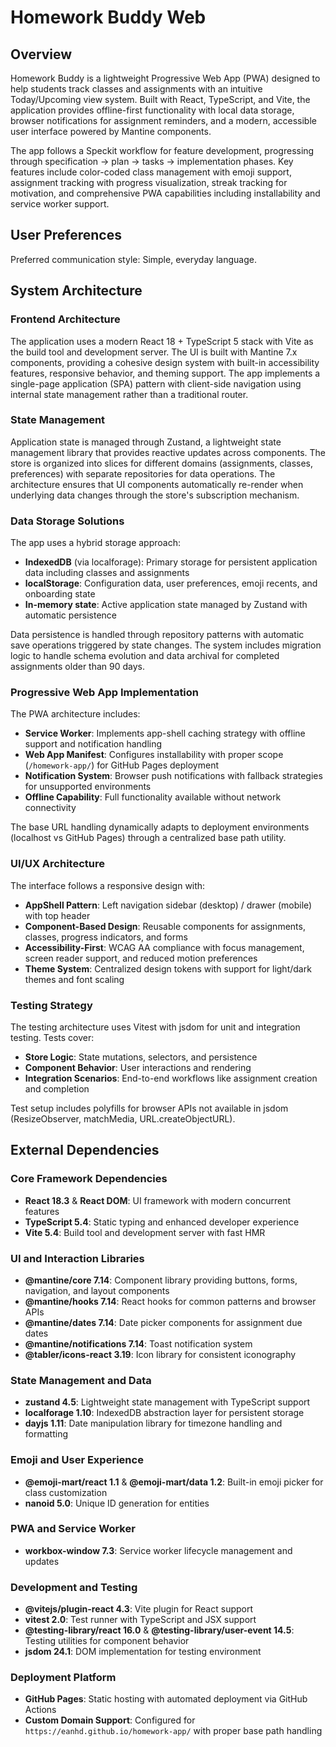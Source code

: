 # Homework Buddy Web

## Overview

Homework Buddy is a lightweight Progressive Web App (PWA) designed to help students track classes and assignments with an intuitive Today/Upcoming view system. Built with React, TypeScript, and Vite, the application provides offline-first functionality with local data storage, browser notifications for assignment reminders, and a modern, accessible user interface powered by Mantine components.

The app follows a Speckit workflow for feature development, progressing through specification → plan → tasks → implementation phases. Key features include color-coded class management with emoji support, assignment tracking with progress visualization, streak tracking for motivation, and comprehensive PWA capabilities including installability and service worker support.

## User Preferences

Preferred communication style: Simple, everyday language.

## System Architecture

### Frontend Architecture
The application uses a modern React 18 + TypeScript 5 stack with Vite as the build tool and development server. The UI is built with Mantine 7.x components, providing a cohesive design system with built-in accessibility features, responsive behavior, and theming support. The app implements a single-page application (SPA) pattern with client-side navigation using internal state management rather than a traditional router.

### State Management
Application state is managed through Zustand, a lightweight state management library that provides reactive updates across components. The store is organized into slices for different domains (assignments, classes, preferences) with separate repositories for data operations. The architecture ensures that UI components automatically re-render when underlying data changes through the store's subscription mechanism.

### Data Storage Solutions
The app uses a hybrid storage approach:
- **IndexedDB** (via localforage): Primary storage for persistent application data including classes and assignments
- **localStorage**: Configuration data, user preferences, emoji recents, and onboarding state
- **In-memory state**: Active application state managed by Zustand with automatic persistence

Data persistence is handled through repository patterns with automatic save operations triggered by state changes. The system includes migration logic to handle schema evolution and data archival for completed assignments older than 90 days.

### Progressive Web App Implementation
The PWA architecture includes:
- **Service Worker**: Implements app-shell caching strategy with offline support and notification handling
- **Web App Manifest**: Configures installability with proper scope (`/homework-app/`) for GitHub Pages deployment
- **Notification System**: Browser push notifications with fallback strategies for unsupported environments
- **Offline Capability**: Full functionality available without network connectivity

The base URL handling dynamically adapts to deployment environments (localhost vs GitHub Pages) through a centralized base path utility.

### UI/UX Architecture
The interface follows a responsive design with:
- **AppShell Pattern**: Left navigation sidebar (desktop) / drawer (mobile) with top header
- **Component-Based Design**: Reusable components for assignments, classes, progress indicators, and forms
- **Accessibility-First**: WCAG AA compliance with focus management, screen reader support, and reduced motion preferences
- **Theme System**: Centralized design tokens with support for light/dark themes and font scaling

### Testing Strategy
The testing architecture uses Vitest with jsdom for unit and integration testing. Tests cover:
- **Store Logic**: State mutations, selectors, and persistence
- **Component Behavior**: User interactions and rendering
- **Integration Scenarios**: End-to-end workflows like assignment creation and completion

Test setup includes polyfills for browser APIs not available in jsdom (ResizeObserver, matchMedia, URL.createObjectURL).

## External Dependencies

### Core Framework Dependencies
- **React 18.3** & **React DOM**: UI framework with modern concurrent features
- **TypeScript 5.4**: Static typing and enhanced developer experience
- **Vite 5.4**: Build tool and development server with fast HMR

### UI and Interaction Libraries
- **@mantine/core 7.14**: Component library providing buttons, forms, navigation, and layout components
- **@mantine/hooks 7.14**: React hooks for common patterns and browser APIs
- **@mantine/dates 7.14**: Date picker components for assignment due dates
- **@mantine/notifications 7.14**: Toast notification system
- **@tabler/icons-react 3.19**: Icon library for consistent iconography

### State Management and Data
- **zustand 4.5**: Lightweight state management with TypeScript support
- **localforage 1.10**: IndexedDB abstraction layer for persistent storage
- **dayjs 1.11**: Date manipulation library for timezone handling and formatting

### Emoji and User Experience
- **@emoji-mart/react 1.1** & **@emoji-mart/data 1.2**: Built-in emoji picker for class customization
- **nanoid 5.0**: Unique ID generation for entities

### PWA and Service Worker
- **workbox-window 7.3**: Service worker lifecycle management and updates

### Development and Testing
- **@vitejs/plugin-react 4.3**: Vite plugin for React support
- **vitest 2.0**: Test runner with TypeScript and JSX support
- **@testing-library/react 16.0** & **@testing-library/user-event 14.5**: Testing utilities for component behavior
- **jsdom 24.1**: DOM implementation for testing environment

### Deployment Platform
- **GitHub Pages**: Static hosting with automated deployment via GitHub Actions
- **Custom Domain Support**: Configured for `https://eanhd.github.io/homework-app/` with proper base path handling